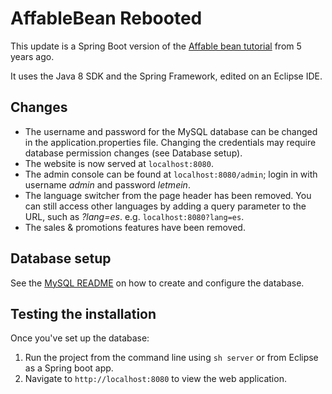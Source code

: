 # AffableBean Rebooted

This update is a Spring Boot version of the [Affable bean tutorial](https://github.com/osmanpub/affablebean) from 5 years ago.

It uses the Java 8 SDK and the Spring Framework, edited on an Eclipse IDE.

## Changes

* The username and password for the MySQL database can be changed in the application.properties file. Changing the credentials may require database permission changes (see Database setup).
* The website is now served at `localhost:8080`. 
* The admin console can be found at `localhost:8080/admin`; login in with username *admin* and password *letmein*.
* The language switcher from the page header has been removed. You can still access other languages by adding a query parameter to the URL, such as *?lang=es*. e.g. `localhost:8080?lang=es`.
* The sales & promotions features have been removed.

## Database setup

See the [MySQL README](./mysql/README.md) on how to create and configure the database.

## Testing the installation

Once you've set up the database:

1. Run the project from the command line using `sh server` or from Eclipse as a Spring boot app.
2. Navigate to `http://localhost:8080` to view the web application.
